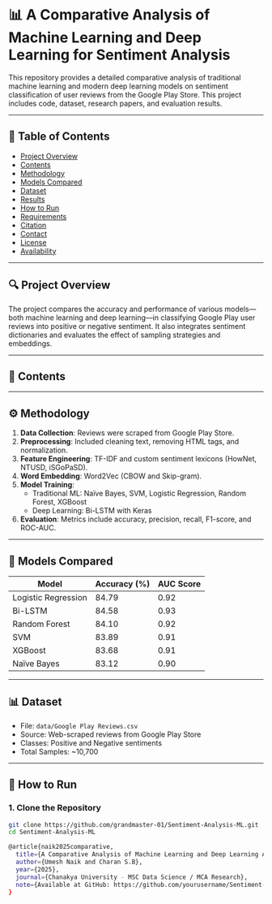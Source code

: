 # 📊 A Comparative Analysis of Machine Learning and Deep Learning for Sentiment Analysis

This repository provides a detailed comparative analysis of traditional machine learning and modern deep learning models on sentiment classification of user reviews from the Google Play Store. This project includes code, dataset, research papers, and evaluation results.

---

## 📝 Table of Contents

- [Project Overview](#project-overview)
- [Contents](#contents)
- [Methodology](#methodology)
- [Models Compared](#models-compared)
- [Dataset](#dataset)
- [Results](#results)
- [How to Run](#how-to-run)
- [Requirements](#requirements)
- [Citation](#citation)
- [Contact](#contact)
- [License](#license)
- [Availability](#availability)

---

## 🔍 Project Overview

The project compares the accuracy and performance of various models—both machine learning and deep learning—in classifying Google Play user reviews into positive or negative sentiment. It also integrates sentiment dictionaries and evaluates the effect of sampling strategies and embeddings.

---

## 📂 Contents


---

## ⚙️ Methodology

1. **Data Collection**: Reviews were scraped from Google Play Store.
2. **Preprocessing**: Included cleaning text, removing HTML tags, and normalization.
3. **Feature Engineering**: TF-IDF and custom sentiment lexicons (HowNet, NTUSD, iSGoPaSD).
4. **Word Embedding**: Word2Vec (CBOW and Skip-gram).
5. **Model Training**:
   - Traditional ML: Naïve Bayes, SVM, Logistic Regression, Random Forest, XGBoost
   - Deep Learning: Bi-LSTM with Keras
6. **Evaluation**: Metrics include accuracy, precision, recall, F1-score, and ROC-AUC.

---

## 🧠 Models Compared

| Model              | Accuracy (%) | AUC Score |
|-------------------|--------------|-----------|
| Logistic Regression | 84.79       | 0.92      |
| Bi-LSTM             | 84.58       | 0.93      |
| Random Forest       | 84.10       | 0.92      |
| SVM                 | 83.89       | 0.91      |
| XGBoost             | 83.68       | 0.91      |
| Naïve Bayes         | 83.12       | 0.90      |

---

## 📊 Dataset

- File: `data/Google Play Reviews.csv`
- Source: Web-scraped reviews from Google Play Store
- Classes: Positive and Negative sentiments
- Total Samples: ~10,700

---

## 🚀 How to Run

### 1. Clone the Repository

```bash
git clone https://github.com/grandmaster-01/Sentiment-Analysis-ML.git
cd Sentiment-Analysis-ML

@article{naik2025comparative,
  title={A Comparative Analysis of Machine Learning and Deep Learning Approaches for Sentiment Classification on Google Play Reviews},
  author={Umesh Naik and Charan S.B},
  year={2025},
  journal={Chanakya University - MSC Data Science / MCA Research},
  note={Available at GitHub: https://github.com/yourusername/Sentiment-Analysis-ML}
}


